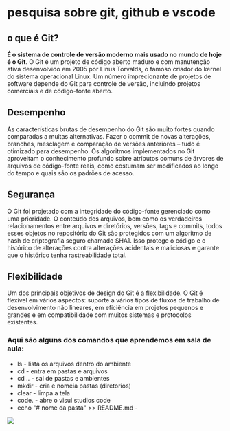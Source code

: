 # pesquisa sobre git, github e vscode 

## o que é Git? 
**É o sistema de controle de versão moderno mais usado no mundo de hoje é o Git**. O Git é um projeto de código aberto maduro e com manutenção ativa desenvolvido em 2005 por Linus Torvalds, o famoso criador do kernel do sistema operacional Linux. Um número imprecionante de projetos de software depende do Git para controle de versão, incluindo projetos comerciais e de código-fonte aberto.

## Desempenho 
As características brutas de desempenho do Git são muito fortes quando comparadas a muitas alternativas. Fazer o commit de novas alterações, branches, mesclagem e comparação de versões anteriores – tudo é otimizado para desempenho. Os algoritmos implementados no Git aproveitam o conhecimento profundo sobre atributos comuns de árvores de arquivos de código-fonte reais, como costumam ser modificados ao longo do tempo e quais são os padrões de acesso.

## Segurança
O Git foi projetado com a integridade do código-fonte gerenciado como uma prioridade. O conteúdo dos arquivos, bem como os verdadeiros relacionamentos entre arquivos e diretórios, versões, tags e commits, todos esses objetos no repositório do Git são protegidos com um algoritmo de hash de criptografia seguro chamado SHA1. Isso protege o código e o histórico de alterações contra alterações acidentais e maliciosas e garante que o histórico tenha rastreabilidade total.

## Flexibilidade
Um dos principais objetivos de design do Git é a flexibilidade. O Git é flexível em vários aspectos: suporte a vários tipos de fluxos de trabalho de desenvolvimento não lineares, em eficiência em projetos pequenos e grandes e em compatibilidade com muitos sistemas e protocolos existentes.

### Aqui são alguns dos comandos que aprendemos em sala de aula:
* ls - lista os arquivos dentro do ambiente
* cd - entra em pastas e arquivos
* cd .. - sai de pastas e ambientes
* mkdir - cria e nomeia pastas (diretorios)
* clear - limpa a tela
* code. - abre o visul studios code
* echo "# nome da pasta" >> README.md -

![](https://encrypted-tbn0.gstatic.com/images?q=tbn:ANd9GcTn3sHK8AOBtGhdk8YJU-28jHI1mksKpWjU1qiogGTYAA&s)

### 

